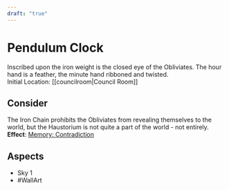 ```yaml
---
draft: "true"
---
```

# Pendulum Clock
Inscribed upon the iron weight is the closed eye of the Obliviates. The hour hand is a feather, the minute hand ribboned and twisted.
<br>Initial Location: [[councilroom|Council Room]]
## Consider
The Iron Chain prohibits the Obliviates from revealing themselves to the world, but the Haustorium is not quite a part of the world - not entirely.
<br>**Effect**: [Memory: Contradiction](https://uadaf.theevilroot.xyz/rowenarium/element/mem.contradiction)
## Aspects
- Sky 1
- #WallArt 